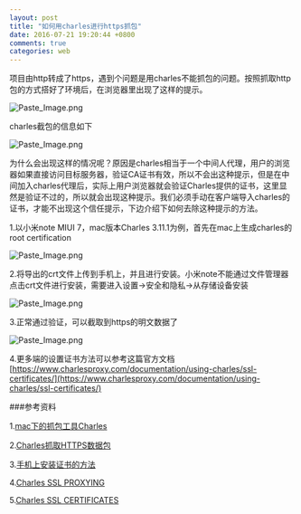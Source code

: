 ```yaml
---
layout: post
title: "如何用charles进行https抓包"
date: 2016-07-21 19:20:44 +0800
comments: true
categories: web
---
```


项目由http转成了https，遇到个问题是用charles不能抓包的问题。按照抓取http包的方式搭好了环境后，在浏览器里出现了这样的提示。

<!--more-->

![Paste_Image.png](http://jason5.cn/images/1841176-6bec4485c88cf666.png?imageMogr2/auto-orient/strip%7CimageView2/2/w/1240)

charles截包的信息如下

![Paste_Image.png](http://jason5.cn/images/1841176-d9e7ecd4c8ea7d00.png?imageMogr2/auto-orient/strip%7CimageView2/2/w/1240)

为什么会出现这样的情况呢？原因是charles相当于一个中间人代理，用户的浏览器如果直接访问目标服务器，验证CA证书有效，所以不会出这种提示，但是在中间加入charles代理后，实际上用户浏览器就会验证Charles提供的证书，这里显然是验证不过的，所以就会出现这种提示。我们必须手动在客户端导入charles的证书，才能不出现这个信任提示，下边介绍下如何去除这种提示的方法。

1.以小米note MIUI 7，mac版本Charles 3.11.1为例，首先在mac上生成charles的root certification

![Paste_Image.png](http://jason5.cn/images/1841176-7b848c56225c08ea.png?imageMogr2/auto-orient/strip%7CimageView2/2/w/1240)

2.将导出的crt文件上传到手机上，并且进行安装。小米note不能通过文件管理器点击crt文件进行安装，需要进入设置->安全和隐私->从存储设备安装

![Paste_Image.png](http://jason5.cn/images/1841176-0d6144017d4c40e4.png?imageMogr2/auto-orient/strip%7CimageView2/2/w/1240)

3.正常通过验证，可以截取到https的明文数据了

![Paste_Image.png](http://jason5.cn/images/1841176-4574049447c6faf5.png?imageMogr2/auto-orient/strip%7CimageView2/2/w/1240)

4.更多端的设置证书方法可以参考这篇官方文档
[https://www.charlesproxy.com/documentation/using-charles/ssl-certificates/](https://www.charlesproxy.com/documentation/using-charles/ssl-certificates/)


###参考资料

1.[mac下的抓包工具Charles](http://www.neatstudio.com/show-2454-1.shtml)

2.[Charles抓取HTTPS数据包](http://legendtkl.com/2015/11/30/charles-https/)

3.[手机上安装证书的方法](http://club.huawei.com/thread-3433050-1-1.html)

4.[Charles SSL PROXYING](http://www.charlesproxy.com/documentation/proxying/ssl-proxying/)

5.[Charles SSL CERTIFICATES](https://www.charlesproxy.com/documentation/using-charles/ssl-certificates/)

